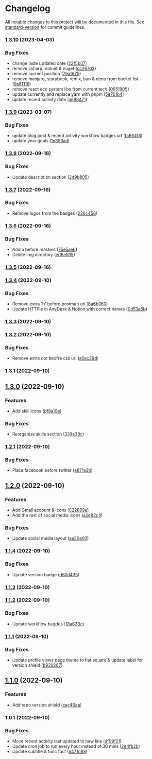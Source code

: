 # Changelog

All notable changes to this project will be documented in this file. See [standard-version](https://github.com/conventional-changelog/standard-version) for commit guidelines.

### [1.3.10](https://github.com/ahmedsomaa/ahmedsomaa/compare/v1.3.9...v1.3.10) (2023-04-03)


### Bug Fixes

* change laste updated date ([22f5b07](https://github.com/ahmedsomaa/ahmedsomaa/commit/22f5b07196ebd8f3b4f2c291e12fd6e353109c79))
* remove csharp, dotnet & nuget ([cc267d3](https://github.com/ahmedsomaa/ahmedsomaa/commit/cc267d304ae27344a00e87b086297bc4f61c44ca))
* remove current position ([79a1675](https://github.com/ahmedsomaa/ahmedsomaa/commit/79a1675c25f20bdc874b9a792ddfaf3d01ec6270))
* remove manjaro, storybook, remix, bun & deno from bucket list ([9a81118](https://github.com/ahmedsomaa/ahmedsomaa/commit/9a811188c6e5e0037f915a9de45d4e1112c55c80))
* remove react eco system libs from current tech ([0951805](https://github.com/ahmedsomaa/ahmedsomaa/commit/09518056eba90408afae89f8cfb9111d5e73b12f))
* update currently and replace yarn with pnpm ([5e701b4](https://github.com/ahmedsomaa/ahmedsomaa/commit/5e701b4014c7f7f50c5c6b071c4427b716598340))
* update recent activity date ([ae98471](https://github.com/ahmedsomaa/ahmedsomaa/commit/ae984711062fd2ebfd19ae59d94a2418eecc8f52))

### [1.3.9](https://github.com/ahmedsomaa/ahmedsomaa/compare/v1.3.8...v1.3.9) (2023-03-07)


### Bug Fixes

* update blog post & recent activity workflow badges url ([fa86418](https://github.com/ahmedsomaa/ahmedsomaa/commit/fa864182e15c61ca4f5fd243eeb52fd6d1f980c9))
* update year goals ([1e353ad](https://github.com/ahmedsomaa/ahmedsomaa/commit/1e353ad678d534fdd570521480e95dd41c604c9e))

### [1.3.8](https://github.com/ahmedsomaa/ahmedsomaa/compare/v1.3.7...v1.3.8) (2022-09-16)


### Bug Fixes

* Update description section ([2d9b805](https://github.com/ahmedsomaa/ahmedsomaa/commit/2d9b805f9de6f4b447b7e40d2ee6b05f5d1e478f))

### [1.3.7](https://github.com/ahmedsomaa/ahmedsomaa/compare/v1.3.6...v1.3.7) (2022-09-16)


### Bug Fixes

* Remove logos from the badges ([226c456](https://github.com/ahmedsomaa/ahmedsomaa/commit/226c456558619c1785a8fc10534eca6f13b786a6))

### [1.3.6](https://github.com/ahmedsomaa/ahmedsomaa/compare/v1.3.5...v1.3.6) (2022-09-16)


### Bug Fixes

* Add a before masters ([75e5ae6](https://github.com/ahmedsomaa/ahmedsomaa/commit/75e5ae63e956aceafe9a1c69050f9a34fe6e4c09))
* Delete img directory ([ed8e595](https://github.com/ahmedsomaa/ahmedsomaa/commit/ed8e5956e1c86579c827d9fdba189a42a176a3e3))

### [1.3.5](https://github.com/ahmedsomaa/ahmedsomaa/compare/v1.3.4...v1.3.5) (2022-09-16)

### [1.3.4](https://github.com/ahmedsomaa/ahmedsomaa/compare/v1.3.3...v1.3.4) (2022-09-10)


### Bug Fixes

* Remove extra 'h' before postman url ([8a6b060](https://github.com/ahmedsomaa/ahmedsomaa/commit/8a6b0609d5c51ed7ec95f15d6421283cd45d24c6))
* Update HTTPie in AnyDesk & Notion with correct names ([0d53a5b](https://github.com/ahmedsomaa/ahmedsomaa/commit/0d53a5bd4fd495094d9a67d5a1410cafbff5f7fb))

### [1.3.3](https://github.com/ahmedsomaa/ahmedsomaa/compare/v1.3.2...v1.3.3) (2022-09-10)

### [1.3.2](https://github.com/ahmedsomaa/ahmedsomaa/compare/v1.3.1...v1.3.2) (2022-09-10)


### Bug Fixes

* Remove extra dot beofre css url ([a0ac39d](https://github.com/ahmedsomaa/ahmedsomaa/commit/a0ac39ddc498d36558f7c2b5e7e59181e0711c5b))

### [1.3.1](https://github.com/ahmedsomaa/ahmedsomaa/compare/v1.3.0...v1.3.1) (2022-09-10)

## [1.3.0](https://github.com/ahmedsomaa/ahmedsomaa/compare/v1.2.1...v1.3.0) (2022-09-10)


### Features

* Add skill icons ([bf9a10e](https://github.com/ahmedsomaa/ahmedsomaa/commit/bf9a10ea3714c3b7304c04f0911b29f108bc06e9))


### Bug Fixes

* Reorganize skills section ([339a38c](https://github.com/ahmedsomaa/ahmedsomaa/commit/339a38ce7d047237741d78be5e4776ea46ab6e7a))

### [1.2.1](https://github.com/ahmedsomaa/ahmedsomaa/compare/v1.2.0...v1.2.1) (2022-09-10)


### Bug Fixes

* Place facebook before twitter ([a871a2b](https://github.com/ahmedsomaa/ahmedsomaa/commit/a871a2ba0175debfe297864c069f5f71bdb3db18))

## [1.2.0](https://github.com/ahmedsomaa/ahmedsomaa/compare/v1.1.4...v1.2.0) (2022-09-10)


### Features

* Add Gmail account & icons ([022899e](https://github.com/ahmedsomaa/ahmedsomaa/commit/022899eba3998b6e78846fb6cf97885b74daf91f))
* Add the rest of social media icons ([a2e82c4](https://github.com/ahmedsomaa/ahmedsomaa/commit/a2e82c451ebdfdfe6a9985f26b895078829bcb49))


### Bug Fixes

* Update social media layout ([aa30e00](https://github.com/ahmedsomaa/ahmedsomaa/commit/aa30e009702758815c7f1b2ac085136acd1d1a9f))

### [1.1.4](https://github.com/ahmedsomaa/ahmedsomaa/compare/v1.1.3...v1.1.4) (2022-09-10)


### Bug Fixes

* Update version badge ([d60d435](https://github.com/ahmedsomaa/ahmedsomaa/commit/d60d4355aacb11c5b77cd60b80fb8b6958d3e7bf))

### [1.1.3](https://github.com/ahmedsomaa/ahmedsomaa/compare/v1.1.2...v1.1.3) (2022-09-10)

### [1.1.2](https://github.com/ahmedsomaa/ahmedsomaa/compare/v1.1.1...v1.1.2) (2022-09-10)


### Bug Fixes

* Update workflow bagdes ([18a633c](https://github.com/ahmedsomaa/ahmedsomaa/commit/18a633c75854a645e60eabe728d7927c91e2d305))

### [1.1.1](https://github.com/ahmedsomaa/ahmedsomaa/compare/v1.1.0...v1.1.1) (2022-09-10)


### Bug Fixes

* Update profile views page theme to flat square & update label for version shield ([b920267](https://github.com/ahmedsomaa/ahmedsomaa/commit/b92026747094ad0a615f0a33c9c607a85c36a4f4))

## [1.1.0](https://github.com/ahmedsomaa/ahmedsomaa/compare/v1.0.1...v1.1.0) (2022-09-10)


### Features

* Add repo version shield ([cec46aa](https://github.com/ahmedsomaa/ahmedsomaa/commit/cec46aaf5d648534e317ca259caf461d3b000e8d))

### 1.0.1 (2022-09-10)


### Bug Fixes

* Move recent activity last updated to new line ([df99f21](https://github.com/ahmedsomaa/ahmedsomaa/commit/df99f21daab28136ffddd7c0448ebbf8c689e7ab))
* Update cron job to run every hour instead of 30 mins ([2e4fb2b](https://github.com/ahmedsomaa/ahmedsomaa/commit/2e4fb2baa74be9c87d77b1f3b8cfba25bad04336))
* Update subtitle & func fact ([6471c88](https://github.com/ahmedsomaa/ahmedsomaa/commit/6471c888039ed5fda6fd8a68be729d097a1d5333))
